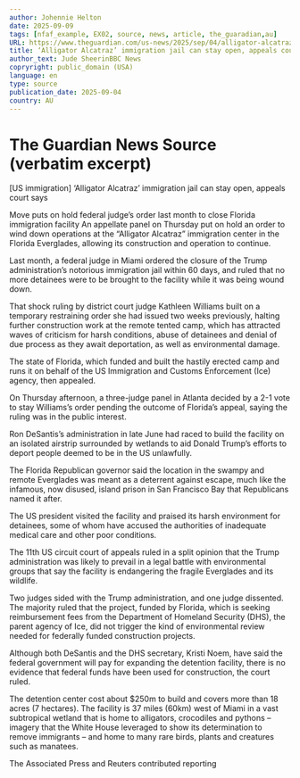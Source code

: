 ```yaml
---
author: Johennie Helton
date: 2025-09-09
tags: [nfaf_example, EX02, source, news, article, the_guaradian,au]
URL: https://www.theguardian.com/us-news/2025/sep/04/alligator-alcatraz-appeals-court
title: ‘Alligator Alcatraz’ immigration jail can stay open, appeals court says
author_text: Jude SheerinBBC News  
copryright: public_domain (USA)
language: en
type: source
publication_date: 2025-09-04
country: AU
---
```


# The Guardian News Source (verbatim excerpt)
[US immigration]
‘Alligator Alcatraz’ immigration jail can stay open, appeals court says

Move puts on hold federal judge’s order last month to close Florida immigration facility
An appellate panel on Thursday put on hold an order to wind down operations at the “Alligator Alcatraz” immigration center in the Florida Everglades, allowing its construction and operation to continue.

Last month, a federal judge in Miami ordered the closure of the Trump administration’s notorious immigration jail within 60 days, and ruled that no more detainees were to be brought to the facility while it was being wound down.

That shock ruling by district court judge Kathleen Williams built on a temporary restraining order she had issued two weeks previously, halting further construction work at the remote tented camp, which has attracted waves of criticism for harsh conditions, abuse of detainees and denial of due process as they await deportation, as well as environmental damage.

The state of Florida, which funded and built the hastily erected camp and runs it on behalf of the US Immigration and Customs Enforcement (Ice) agency, then appealed.

On Thursday afternoon, a three-judge panel in Atlanta decided by a 2-1 vote to stay Williams’s order pending the outcome of Florida’s appeal, saying the ruling was in the public interest.

Ron DeSantis’s administration in late June had raced to build the facility on an isolated airstrip surrounded by wetlands to aid Donald Trump’s efforts to deport people deemed to be in the US unlawfully.

The Florida Republican governor said the location in the swampy and remote Everglades was meant as a deterrent against escape, much like the infamous, now disused, island prison in San Francisco Bay that Republicans named it after.

The US president visited the facility and praised its harsh environment for detainees, some of whom have accused the authorities of inadequate medical care and other poor conditions.

The 11th US circuit court of appeals ruled in a split opinion that the Trump administration was likely to prevail in a legal battle with environmental groups that say the facility is endangering the fragile Everglades and its wildlife.

Two judges sided with the Trump administration, and one judge dissented.
The majority ruled that the project, funded by Florida, which is seeking reimbursement fees from the Department of Homeland Security (DHS), the parent agency of Ice, did not trigger the kind of environmental review needed for federally funded construction projects.

Although both DeSantis and the DHS secretary, Kristi Noem, have said the federal government will pay for expanding the detention facility, there is no evidence that federal funds have been used for construction, the court ruled.

The detention center cost about $250m to build and covers more than 18 acres (7 hectares). The facility is 37 miles (60km) west of Miami in a vast subtropical wetland that is home to alligators, crocodiles and pythons – imagery that the White House leveraged to show its determination to remove immigrants – and home to many rare birds, plants and creatures such as manatees.

The Associated Press and Reuters contributed reporting
